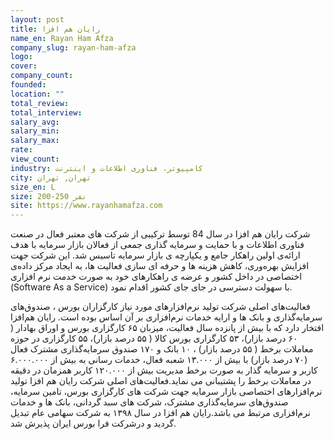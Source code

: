 ```yaml
---
layout: post
title: رایان هم افزا
name_en: Rayan Ham Afza
company_slug: rayan-ham-afza
logo: 
cover: 
company_count:
founded:
location: ""
total_review: 
total_interview: 
salary_avg: 
salary_min: 
salary_max: 
rate: 
view_count: 
industry: کامپیوتر، فناوری اطلاعات و اینترنت
city: تهران, تهران
size_en: L
size: 200-250 نفر
site: https://www.rayanhamafza.com
---
```


شرکت رایان هم افزا در سال 84 توسط ترکیبی از شرکت های معتبر فعال در صنعت فناوری اطلاعات و با حمایت و سرمایه گذاری جمعی از فعالان بازار سرمایه با هدف ارائه‌ی اولین راهکار جامع و یکپارچه ی بازار سرمایه تاسیس شد. این شرکت جهت افزایش بهره‌وری، کاهش هزینه ها و حرفه ای سازی فعالیت ها، به ایجاد مرکز داده‌ی اختصاصی در داخل کشور و عرضه ی راهکارهای خود به صورت خدمت نرم افزاری (Software As a Service) با سهولت دسترسی در جای جای کشور اقدام نمود.

فعالیت‌های اصلی شرکت تولید نرم‌افزارهای مورد نیاز کارگزاران بورس ، صندوق‌های سرمایه‌گذاری و بانک ها و ارایه خدمات نرم‌افزاری بر آن اساس بوده است. رایان هم‌افزا افتخار دارد که با  بیش از پانزده سال فعالیت، میزبان ۶۵ کارگزاری بورس و اوراق بهادار ( ۶۰ درصد بازار)، ۵۳ کارگزاری بورس کالا ( ۵۵ درصد بازار)، ۵۵ کارگزاری در حوزه معاملات برخط ( ۵۵ درصد بازار) ، ۱۰ بانک و ۱۷۰ صندوق سرمایه‌گذاری مشترک فعال (۷۰ درصد بازار) با بیش از ۱۳.۰۰۰ شعبه فعال، خدمات رسانی به بیش از  ۶.۰۰۰.۰۰۰  کاربر و سرمایه گذار به صورت برخط مدیریت بیش از ۱۲۰.۰۰۰ کاربر همزمان در دقیقه در معاملات برخط را پشتیبانی می نماید.فعالیت‌های اصلی شرکت رایان هم افزا تولید نرم‌افزارهای اختصاصی بازار سرمایه جهت شرکت های کارگزاری بورس، تامین سرمایه، صندوق‌های سرمایه‌گذاری مشترک، شرکت های سبد گردانی، بانک ها و خدمات نرم‌افزاری مرتبط می باشد.رایان هم افزا در سال ۱۳۹۸ به شرکت سهامی عام تبدیل گردید و درشرکت فرا بورس ایران پذیرش شد.
